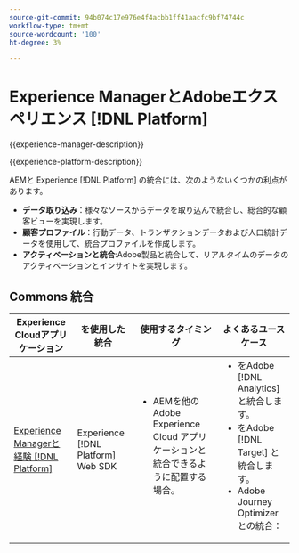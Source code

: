 ```yaml
---
source-git-commit: 94b074c17e976e4f4acbb1ff41aacfc9bf74744c
workflow-type: tm+mt
source-wordcount: '100'
ht-degree: 3%

---
```



# Experience ManagerとAdobeエクスペリエンス [!DNL Platform]

{{experience-manager-description}}

{{experience-platform-description}}

AEMと Experience [!DNL Platform] の統合には、次のようないくつかの利点があります。

+ **データ取り込み**：様々なソースからデータを取り込んで統合し、総合的な顧客ビューを実現します。
+ **顧客プロファイル**：行動データ、トランザクションデータおよび人口統計データを使用して、統合プロファイルを作成します。
+ **アクティベーションと統合**:Adobe製品と統合して、リアルタイムのデータのアクティベーションとインサイトを実現します。

## Commons 統合

<table>
    <thead>
        <tr>
            <th>Experience Cloudアプリケーション</th>
            <th>を使用した統合</th>
            <th>使用するタイミング</th>
            <th>よくあるユースケース</th>
        </tr>
    </thead>
    <tbody>
        <tr>
            <td><a href="https://experienceleague.adobe.com/docs/experience-manager-learn/sites/integrations/experience-platform/web-sdk.html?lang=ja" target="_blank" rel="noreferrer">Experience Managerと経験 [!DNL Platform]</a></td>
            <td>Experience [!DNL Platform] Web SDK</td>
            <td>
                <ul style="margin-top: 0;">
                    <li>AEMを他のAdobe Experience Cloud アプリケーションと統合できるように配置する場合。</li>
                </ul>
            </td>
            <td>
                <ul style="margin-top: 0;">
                  <li>をAdobe [!DNL Analytics] と統合します。</li>
                  <li>をAdobe [!DNL Target] と統合します。</li>
                  <li>Adobe Journey Optimizerとの統合：</li>
                </ul>
            </td>
        </tr>        
    </tbody>          
</table>
